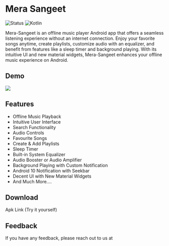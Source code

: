 # Mera Sangeet

![Status](https://img.shields.io/badge/Status-Active-brightgreen)
![Kotlin](https://img.shields.io/badge/Kotlin-100%25-brightgreen)

Mera-Sangeet is an offline music player Android app that offers a seamless listening experience without an internet connection. Enjoy your favorite songs anytime, create playlists, customize audio with an equalizer, and benefit from features like a sleep timer and background playing. With its intuitive UI and new material widgets, Mera-Sangeet enhances your offline music experience on Android.


## Demo
![](https://github.com/naeem-manyar/Mera-Sangeet/blob/master/mera-sangeet.gif)

## Features

- Offline Music Playback
- Intuitive User Interface
- Search Functionality
- Audio Controls
- Favourite Songs
- Create & Add Playlists
- Sleep Timer
- Built-in System Equalizer
- Audio Booster or Audio Amplifier
- Background Playing with Custom Notification
- Android 10 Notification with Seekbar
- Decent UI with New Material Widgets
- And Much More....




## Download
Apk Link (Try it yourself)


    
## Feedback

If you have any feedback, please reach out to us at 
